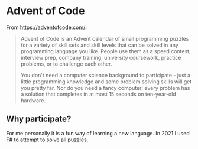 # Advent of Code

From https://adventofcode.com/:

> Advent of Code is an Advent calendar of small programming puzzles for a variety of skill sets and skill levels that can be solved in any programming language you like. People use them as a speed contest, interview prep, company training, university coursework, practice problems, or to challenge each other.
>
> You don't need a computer science background to participate - just a little programming knowledge and some problem solving skills will get you pretty far. Nor do you need a fancy computer; every problem has a solution that completes in at most 15 seconds on ten-year-old hardware.

## Why participate?

For me personally it is a fun way of learning a new language. In 2021 I used [F#](https://en.wikipedia.org/wiki/F_Sharp_(programming_language)) to attempt to solve all puzzles.